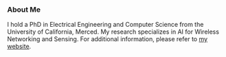 ### About Me

I hold a PhD in Electrical Engineering and Computer Science from the University of California, Merced. My research specializes in AI for Wireless Networking and Sensing. For additional information, please refer to [my website](https://www.kangyangg.com).


<!--
**kangyang73/kangyang73** is a ✨ _special_ ✨ repository because its `README.md` (this file) appears on your GitHub profile.

Here are some ideas to get you started:

- 🔭 I’m currently working on ...
- 🌱 I’m currently learning ...
- 👯 I’m looking to collaborate on ...
- 🤔 I’m looking for help with ...
- 💬 Ask me about ...
- 📫 How to reach me: ...
- 😄 Pronouns: ...
- ⚡ Fun fact: ...
-->
